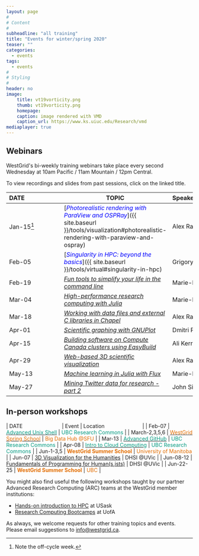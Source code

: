 ```yaml
---
layout: page
#
# Content
#
subheadline: "all training"
title: "Events for winter/spring 2020"
teaser: ""
categories:
  - events
tags:
  - events
#
# Styling
#
header: no
image:
    title: vt19vorticity.png
    thumb: vt19vorticity.png
    homepage:
    caption: image rendered with VMD
    caption_url: https://www.ks.uiuc.edu/Research/vmd
mediaplayer: true
---
```


<!-- For more information on each session, or to register, click on the links below. -->

<!-- ========================================================================================== -->

## Webinars

WestGrid's bi-weekly training webinars take place every second Wednesday at 10am Pacific / 11am Mountain
/ 12pm Central.

To view recordings and slides from past sessions, click on the linked title.

| DATE&nbsp;&nbsp;&nbsp;&nbsp;&nbsp;&nbsp;&nbsp;&nbsp;&nbsp;&nbsp;&nbsp;&nbsp;&nbsp;&nbsp;&nbsp;&nbsp;&nbsp;&nbsp;&nbsp;&nbsp;&nbsp; | TOPIC | Speaker&nbsp;&nbsp;&nbsp;&nbsp;&nbsp;&nbsp;&nbsp;&nbsp;&nbsp;&nbsp;&nbsp;&nbsp;&nbsp;&nbsp;&nbsp;&nbsp;&nbsp;&nbsp;&nbsp;&nbsp;&nbsp;&nbsp;&nbsp;&nbsp;&nbsp;&nbsp;&nbsp; |
| ------------- | --------------- | ----------------- |
| Jan-15[^1] | [<span style="color:blue">*Photorealistic rendering with ParaView and OSPRay*</span>]({{ site.baseurl }}/tools/visualization#photorealistic-rendering-with-paraview-and-ospray) | Alex Razoumov |
| Feb-05 | [<span style="color:blue">*Singularity in HPC: beyond the basics*</span>]({{ site.baseurl }}/tools/virtual#singularity-in-hpc) | Grigory Shamov |
| Feb-19 | [*Fun tools to simplify your life in the command line*](https://www.eventbrite.ca/e/fun-tools-to-simplify-your-life-in-the-command-line-registration-88571725415) | Marie-Hélène Burle |
| Mar-04 | [*High-performance research computing with Julia*](https://www.eventbrite.ca/e/high-performance-research-computing-with-julia-registration-88573629109) | Marie-Hélène Burle |
| Mar-18 | [*Working with data files and external C libraries in Chapel*](https://www.eventbrite.ca/e/working-with-data-files-and-external-c-libraries-in-chapel-registration-88597041135) | Alex Razoumov |
| Apr-01 | [*Scientific graphing with GNUPlot*](https://www.eventbrite.ca/e/scientific-graphing-with-gnuplot-registration-88597484461) | Dmitri Rozmanov |
| Apr-15 | [*Building software on Compute Canada clusters using EasyBuild*](https://www.eventbrite.ca/e/building-software-on-compute-canada-clusters-using-easybuild-registration-88598232699) | Ali Kerrache |
| Apr-29 | [*Web-based 3D scientific visualization*](https://www.eventbrite.ca/e/web-based-3d-scientific-visualization-registration-88601652929) | Alex Razoumov |
| May-13 | [*Machine learning in Julia with Flux*](https://www.eventbrite.ca/e/machine-learning-in-julia-with-flux-registration-88600704091) | Marie-Hélène Burle |
| May-27 | [*Mining Twitter data for research - part 2*](https://www.eventbrite.ca/e/mining-twitter-data-for-research-part-2-registration-88599508515) | John Simpson |

[^1]: Note the off-cycle week.

<!-- John: Let's extend and finalize the Twitter workshop that I ran earlier. In particular I'll: -->
<!-- 1. Generalize what was shared previously so that they can grab even more content than before. -->
<!-- 2. Demonstrate how to use MongoDB as the backend repository for holding the data. -->
<!-- backup webinar: advanved Linux tools (Marie) -->

<!-- ========================================================================================== -->

## In-person workshops

| DATE&nbsp;&nbsp;&nbsp;&nbsp;&nbsp;&nbsp;&nbsp;&nbsp;&nbsp;&nbsp;&nbsp;&nbsp;&nbsp;&nbsp;&nbsp;&nbsp;&nbsp;&nbsp;&nbsp;&nbsp;&nbsp;&nbsp;&nbsp;&nbsp;&nbsp;&nbsp; | Event | Location&nbsp;&nbsp;&nbsp;&nbsp;&nbsp;&nbsp;&nbsp;&nbsp;&nbsp;&nbsp;&nbsp;&nbsp;&nbsp;&nbsp;&nbsp;&nbsp;&nbsp;&nbsp;&nbsp;&nbsp;&nbsp;&nbsp;&nbsp;&nbsp;&nbsp; |
| Feb-07 | [<span style="color:#049A80">Advanced Unix Shell</span>](https://libcal.library.ubc.ca/event/3540387) | <span style="color:#049A80">UBC Research Commons</span> |
| March-2,3,5,6 | [<span style="color:#E26D00">WestGrid Spring School</span>](https://www.eventbrite.ca/e/research-computing-workshops-simon-fraser-university-registration-88799572913) | <span style="color:#E26D00">Big Data Hub @SFU</span> |
| Mar-13 | [<span style="color:#049A80">Advanced GitHub</span>](https://libcal.library.ubc.ca/event/3540388) | <span style="color:#049A80">UBC Research Commons</span> |
| Apr-08 | [<span style="color:#049A80">Intro to Cloud Computing</span>](https://libcal.library.ubc.ca/event/3540389) | <span style="color:#049A80">UBC Research Commons</span> |
| Jun-1-3,5 | <span style="color:#E26D00"><b>WestGrid Summer School</b></span> | <span style="color:#E26D00">University of Manitoba</span> |
| Jun-07 | [3D Visualization for the Humanities](https://dhsi.org/course-offerings) | DHSI @UVic |
| Jun-08-12 | [Fundamentals of Programming for Human(s,ists)](https://dhsi.org/course-offerings) | DHSI @UVic |
| Jun-22-25 | <span style="color:#E26D00"><b>WestGrid Summer School</b></span> | <span style="color:#E26D00">UBC</span> |

You might also find useful the following workshops taught by our partner Advanced Research Computing
(ARC) teams at the WestGrid member institutions:

* [Hands-on introduction to HPC](https://wiki.usask.ca/x/OgExY) at USask
* [Research Computing Bootcamps](https://ist.ualberta.ca/blog/events/research-computing-bootcamps-are-back) at UofA

<!-- ========================================================================================== -->

As always, we welcome requests for other training topics and events. Please email suggestions to
info@westgrid.ca.
